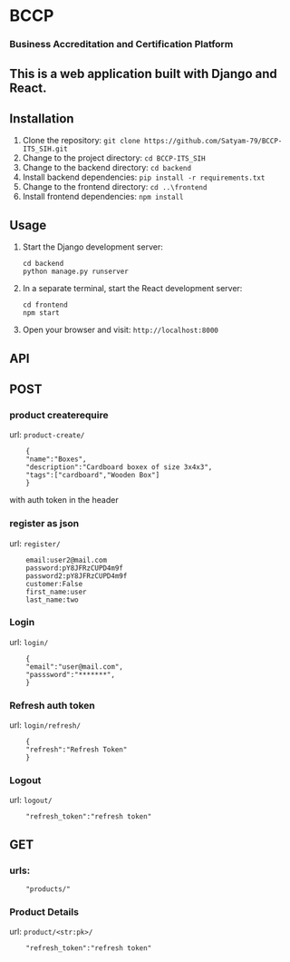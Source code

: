 # BCCP

### Business Accreditation and Certification Platform

## This is a web application built with Django and React.

## Installation

1. Clone the repository: `git clone https://github.com/Satyam-79/BCCP-ITS_SIH.git`
2. Change to the project directory: `cd BCCP-ITS_SIH`
3. Change to the backend directory: `cd backend`
4. Install backend dependencies: `pip install -r requirements.txt`
5. Change to the frontend directory: `cd ..\frontend`
6. Install frontend dependencies: `npm install`

## Usage

1. Start the Django development server:
   ```
   cd backend
   python manage.py runserver
    ```

2. In a separate terminal, start the React development server:
    ```
    cd frontend
    npm start
    ```

3. Open your browser and visit: `http://localhost:8000`

## API
##  POST
### product createrequire 

url: `product-create/`
```
    {
    "name":"Boxes",
    "description":"Cardboard boxex of size 3x4x3",
    "tags":["cardboard","Wooden Box"]
    }
```
with auth token in the header

### register as json
url: `register/`
```
    email:user2@mail.com
    password:pY8JFRzCUPD4m9f
    password2:pY8JFRzCUPD4m9f
    customer:False
    first_name:user
    last_name:two
```
### Login
url: `login/`
```
    {
    "email":"user@mail.com",
    "passsword":"*******",
    }
```
### Refresh auth token
url: `login/refresh/`
```
    {
    "refresh":"Refresh Token"
    }
```
### Logout
url: `logout/`
```
    "refresh_token":"refresh token"
```


## GET 
### urls:

```
    "products/"

```
### Product Details
url: `product/<str:pk>/`
```
    "refresh_token":"refresh token"
```